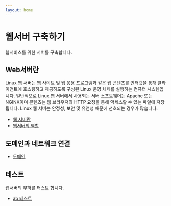 ```yaml
---
layout: home
---
```


# 웹서버 구축하기
웹서비스를 위한 서버를 구축합니다.

## Web서버란
Linux 웹 서버는 웹 사이트 및 웹 응용 프로그램과 같은 웹 콘텐츠를 인터넷을 통해 클라이언트에 호스팅하고 제공하도록 구성된 Linux 운영 체제를 실행하는 컴퓨터 시스템입니다. 일반적으로 Linux 웹 서버에서 사용되는 서버 소프트웨어는 Apache 또는 NGINX이며 콘텐츠는 웹 브라우저의 HTTP 요청을 통해 액세스할 수 있는 파일에 저장됩니다. Linux 웹 서버는 안정성, 보안 및 유연성 때문에 선호되는 경우가 많습니다.

* [웹 서버란](/web/server)
* [웹서버의 역할](/web/server)

## 도메인과 네트워크 연결
* [도메인](/web/domain)

## 테스트
웹서버의 부하를 터스트 합니다.
* [ab 테스트](/web/test)